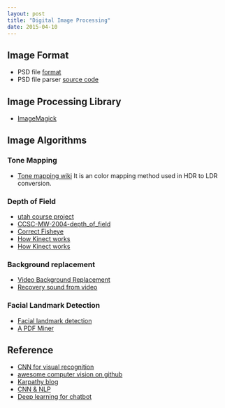 ```yaml
---
layout: post
title: "Digital Image Processing" 
date: 2015-04-10
---
```


## Image Format

+ PSD file [format](http://www.adobe.com/devnet-apps/photoshop/fileformatashtml/)
+ PSD file parser [source code](http://telegraphics.com.au/sw/product/psdparse)

## Image Processing Library

+ [ImageMagick](http://git.imagemagick.org/repos/ImageMagick)

## Image Algorithms

### Tone Mapping
- [Tone mapping wiki](https://en.wikipedia.org/wiki/Tone_mapping)
    It is an color mapping method used in HDR to LDR conversion.

### Depth of Field

- [utah course project](http://graphics.cs.utah.edu/courses/cs6620/fall2013/?prj=9)
- [CCSC-MW-2004-depth_of_field](https://www.cs.mtu.edu/~shene/PUBLICATIONS/2004/CCSC-MW-2004-depth_of_field.pdf)
- [Correct Fisheye](https://github.com/bovine/defish)
- [How Kinect works](http://users.dickinson.edu/~jmac/selected-talks/kinect.pdf)
- [How Kinect works](https://courses.engr.illinois.edu/cs498dh/fa2011/lectures/Lecture%2025%20-%20How%20the%20Kinect%20Works%20-%20CP%20Fall%202011.pdf)

### Background replacement

- [Video Background Replacement](http://vr.sdu.edu.cn/~zf/projects/slippage/)
- [Recovery sound from video](http://people.csail.mit.edu/mrub/VisualMic/)

### Facial Landmark Detection

- [Facial landmark detection](http://www.learnopencv.com/delaunay-triangulation-and-voronoi-diagram-using-opencv-c-python/)
- [A PDF Miner](https://github.com/total-git/pdf2ic)

## Reference
+ [CNN for visual recognition](http://vision.stanford.edu/teaching/cs231n/)
+ [awesome computer vision on github](https://github.com/jbhuang0604/awesome-computer-vision)
+ [Karpathy blog](http://karpathy.github.io/)
+ [CNN & NLP](http://www.wildml.com/)
+ [Deep learning for chatbot](http://www.wildml.com/2016/04/deep-learning-for-chatbots-part-1-introduction/)
